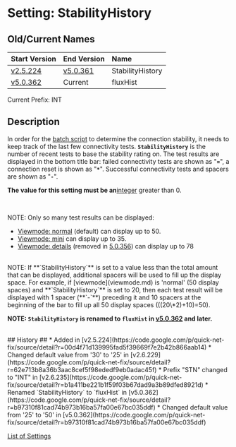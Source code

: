 # Setting: StabilityHistory #


## Old/Current Names ##
| Start Version | End Version | Name |
|:--------------|:------------|:-----|
| [v2.5.224](https://code.google.com/p/quick-net-fix/source/detail?r=00d4f71d139995fad5f39669f7e2b42b866aab14) | [v5.0.361](https://code.google.com/p/quick-net-fix/source/detail?r=9a9067be32a3b87b80dc583bc1e553f36a9fcb28) | StabilityHistory |
| [v5.0.362](https://code.google.com/p/quick-net-fix/source/detail?r=b97310f81cad74b973b16ba57fa00e67bc035ddf) | Current | fluxHist |
Current Prefix: INT


## Description ##
In order for the <a href='http://en.wikipedia.org/wiki/Batch_file' title="If you don't know what this is, just think of it as a Windows program that can be edited with Notepad">batch script</a> to determine the connection stability, it needs to keep track of the last few connectivity tests. **`StabilityHistory`** is the number of recent tests to base the stability rating on. The test results are displayed in the bottom title bar: failed connectivity tests are shown as "**`=`**", a connection reset is shown as "**`*`**". Successful connectivity tests and spacers are shown as "**`-`**".


**The value for this setting must be an**<a href='http://en.wikipedia.org/wiki/Integer' title='A non-negative number that does not contain a decimal'>integer</a> greater than 0.

<br />

NOTE: Only so many test results can be displayed:
  * [Viewmode: normal](viewmode.md) (default) can display up to 50.
  * [Viewmode: mini](viewmode.md) can display up to 35.
  * [Viewmode: details](viewmode.md) (removed in [5.0.356](https://code.google.com/p/quick-net-fix/source/detail?r=bb580c0630e635d72d011a0bbb77fd72758a1c88)) can display up to 78
<br />
NOTE: If **`StabilityHistory`** is set to a value less than the total amount that can be displayed, additional spacers will be used to fill up the display space. For example, if [viewmode](viewmode.md) is 'normal' (50 display spaces) and **`StabilityHistory`** is set to 20, then each test result will be displayed with 1 spacer (**`-`**) preceding it and 10 spacers at the beginning of the bar to fill up all 50 display spaces (((20\*2)+10)=50).
<br />

**NOTE: `StabilityHistory` is renamed to `fluxHist` in [v5.0.362](https://code.google.com/p/quick-net-fix/source/detail?r=b97310f81cad74b973b16ba57fa00e67bc035ddf) and later.**

<br />
## History ##
  * Added in [v2.5.224](https://code.google.com/p/quick-net-fix/source/detail?r=00d4f71d139995fad5f39669f7e2b42b866aab14)
  * Changed default value from '30' to '25' in [v2.6.229](https://code.google.com/p/quick-net-fix/source/detail?r=62e713b8a36b3aac8cef5f98ededf9eb0adac45f)
  * Prefix "STN" changed to "INT" in [v2.6.235](https://code.google.com/p/quick-net-fix/source/detail?r=b1a411be221b1f59f03b67dad9a3b89dfed8921d)
  * Renamed `StabilityHistory` to `fluxHist` in [v5.0.362](https://code.google.com/p/quick-net-fix/source/detail?r=b97310f81cad74b973b16ba57fa00e67bc035ddf)
  * Changed default value from '25' to '50' in [v5.0.362](https://code.google.com/p/quick-net-fix/source/detail?r=b97310f81cad74b973b16ba57fa00e67bc035ddf)


[List of Settings](Settings.md)